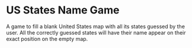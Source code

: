 # US States Name Game

A game to fill a blank United States map with all its states guessed by the user. All the correctly guessed states will have their name appear on their exact position on the empty map.
